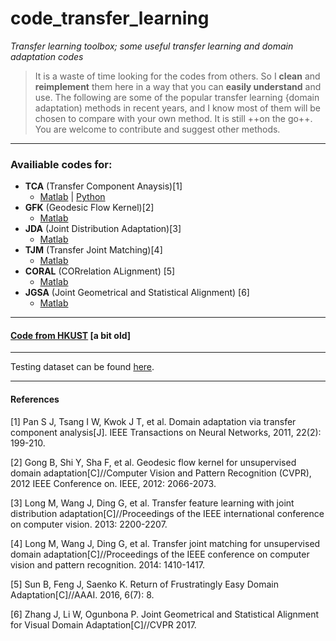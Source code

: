 # code_transfer_learning

*Transfer learning toolbox; some useful transfer learning and domain adaptation codes*

> It is a waste of time looking for the codes from others. So I **clean** and **reimplement** them here in a way that you can **easily understand** and use. The following are some of the popular transfer learning {domain adaptation) methods in recent years, and I know most of them will be chosen to compare with your own method.
> It is still ++on the go++. You are welcome to contribute and suggest other methods.

- - -

### Availiable codes for:

- **TCA** (Transfer Component Anaysis)[1]
	- [Matlab](https://github.com/jindongwang/transferlearning/blob/master/code/MyTCA.m) | [Python](https://github.com/jindongwang/transferlearning/tree/master/code/TCA_python)
- **GFK** (Geodesic Flow Kernel)[2]
	- [Matlab](https://github.com/jindongwang/transferlearning/blob/master/code/MyGFK.m)
- **JDA** (Joint Distribution Adaptation)[3]
	- [Matlab](https://github.com/jindongwang/transferlearning/blob/master/code/MyJDA.m)
- **TJM** (Transfer Joint Matching)[4]
	- [Matlab](https://github.com/jindongwang/transferlearning/blob/master/code/MyTJM.m)
- **CORAL** (CORrelation ALignment) [5]
	- [Matlab](https://github.com/jindongwang/transferlearning/blob/master/code/MyCORAL.m)
- **JGSA** (Joint Geometrical and Statistical Alignment) [6]
	- [Matlab](https://github.com/jindongwang/transferlearning/blob/master/code/MyJGSA.m)

- - -

#### [Code from HKUST](http://www.cse.ust.hk/TL/) [a bit old]

- - -

Testing dataset can be found [here](https://github.com/jindongwang/transferlearning/blob/master/doc/dataset.md).

- - -

#### References

[1] Pan S J, Tsang I W, Kwok J T, et al. Domain adaptation via transfer component analysis[J]. IEEE Transactions on Neural Networks, 2011, 22(2): 199-210.

[2] Gong B, Shi Y, Sha F, et al. Geodesic flow kernel for unsupervised domain adaptation[C]//Computer Vision and Pattern Recognition (CVPR), 2012 IEEE Conference on. IEEE, 2012: 2066-2073.

[3] Long M, Wang J, Ding G, et al. Transfer feature learning with joint distribution adaptation[C]//Proceedings of the IEEE international conference on computer vision. 2013: 2200-2207.

[4] Long M, Wang J, Ding G, et al. Transfer joint matching for unsupervised domain adaptation[C]//Proceedings of the IEEE conference on computer vision and pattern recognition. 2014: 1410-1417.

[5] Sun B, Feng J, Saenko K. Return of Frustratingly Easy Domain Adaptation[C]//AAAI. 2016, 6(7): 8.

[6] Zhang J, Li W, Ogunbona P. Joint Geometrical and Statistical Alignment for Visual Domain Adaptation[C]//CVPR 2017.